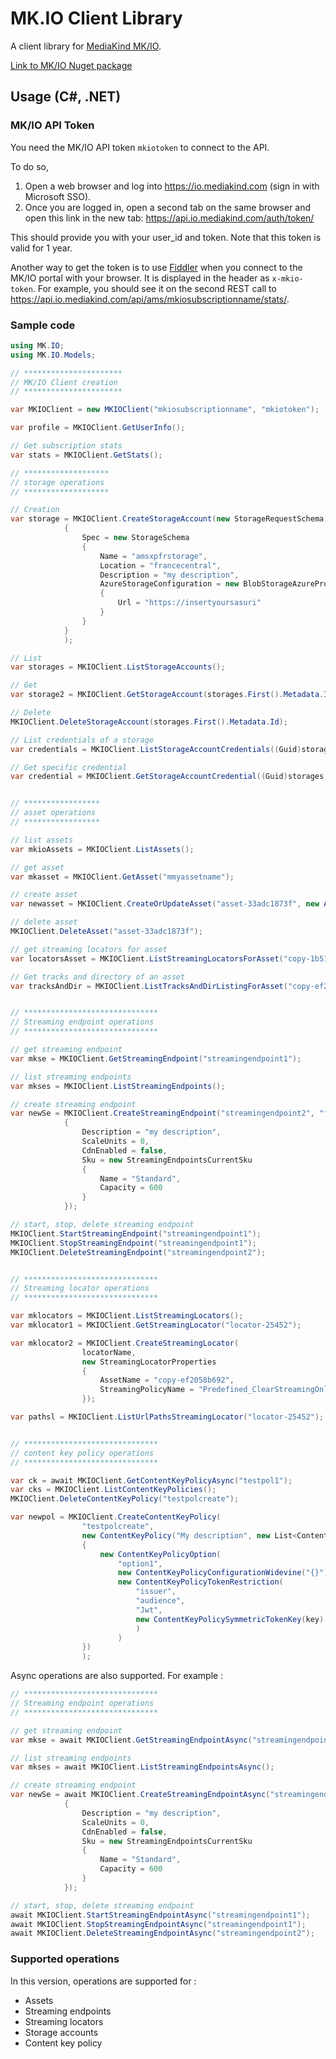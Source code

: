 # MK.IO Client Library

A client library for [MediaKind MK/IO](https://io.mediakind.com/).

[Link to MK/IO Nuget package](https://www.nuget.org/packages/MK.IO)

## Usage (C#, .NET)

### MK/IO API Token

You need the MK/IO API token `mkiotoken` to connect to the API.

To do so,
1. Open a web browser and log into https://io.mediakind.com (sign in with Microsoft SSO).
1. Once you are logged in, open a second tab on the same browser and open this link in the new tab: https://api.io.mediakind.com/auth/token/
 
This should provide you with your user_id and token. Note that this token is valid for 1 year.

Another way to get the token is to use [Fiddler](https://www.telerik.com/fiddler) when you connect to the MK/IO portal with your browser.
It is displayed in the header as `x-mkio-token`. For example, you should see it on the second REST call to https://api.io.mediakind.com/api/ams/mkiosubscriptionname/stats/.

### Sample code

```csharp
using MK.IO;
using MK.IO.Models;

// **********************
// MK/IO Client creation
// **********************

var MKIOClient = new MKIOClient("mkiosubscriptionname", "mkiotoken");

var profile = MKIOClient.GetUserInfo();

// Get subscription stats
var stats = MKIOClient.GetStats();

// *******************
// storage operations
// *******************

// Creation
var storage = MKIOClient.CreateStorageAccount(new StorageRequestSchema
            {
                Spec = new StorageSchema
                {
                    Name = "amsxpfrstorage",
                    Location = "francecentral",
                    Description = "my description",
                    AzureStorageConfiguration = new BlobStorageAzureProperties
                    {
                        Url = "https://insertyoursasuri"
                    }
                }
            }
            );

// List
var storages = MKIOClient.ListStorageAccounts();

// Get
var storage2 = MKIOClient.GetStorageAccount(storages.First().Metadata.Id);

// Delete
MKIOClient.DeleteStorageAccount(storages.First().Metadata.Id);

// List credentials of a storage
var credentials = MKIOClient.ListStorageAccountCredentials((Guid)storages.First().Metadata.Id);

// Get specific credential
var credential = MKIOClient.GetStorageAccountCredential((Guid)storages.First().Metadata.Id, (Guid)creds.First().Metadata.Id);


// *****************
// asset operations
// *****************

// list assets
var mkioAssets = MKIOClient.ListAssets();

// get asset
var mkasset = MKIOClient.GetAsset("mmyassetname");

// create asset
var newasset = MKIOClient.CreateOrUpdateAsset("asset-33adc1873f", new Asset("asset-67c25a02-a672-40cd-a4da-dcc48b89acae", "description of asset", "storagename"));

// delete asset
MKIOClient.DeleteAsset("asset-33adc1873f");

// get streaming locators for asset
var locatorsAsset = MKIOClient.ListStreamingLocatorsForAsset("copy-1b510ee166");

// Get tracks and directory of an asset
var tracksAndDir = MKIOClient.ListTracksAndDirListingForAsset("copy-ef2058b692");


// ******************************
// Streaming endpoint operations
// ******************************

// get streaming endpoint
var mkse = MKIOClient.GetStreamingEndpoint("streamingendpoint1");

// list streaming endpoints
var mkses = MKIOClient.ListStreamingEndpoints();

// create streaming endpoint
var newSe = MKIOClient.CreateStreamingEndpoint("streamingendpoint2", "francecentral", new Dictionary<string, string>(), new StreamingEndpointProperties
            {
                Description = "my description",
                ScaleUnits = 0,
                CdnEnabled = false,
                Sku = new StreamingEndpointsCurrentSku
                {
                    Name = "Standard",
                    Capacity = 600
                }
            });

// start, stop, delete streaming endpoint
MKIOClient.StartStreamingEndpoint("streamingendpoint1");
MKIOClient.StopStreamingEndpoint("streamingendpoint1");
MKIOClient.DeleteStreamingEndpoint("streamingendpoint2");


// ******************************
// Streaming locator operations
// ******************************

var mklocators = MKIOClient.ListStreamingLocators();
var mklocator1 = MKIOClient.GetStreamingLocator("locator-25452");

var mklocator2 = MKIOClient.CreateStreamingLocator(
                locatorName,
                new StreamingLocatorProperties
                {
                    AssetName = "copy-ef2058b692",
                    StreamingPolicyName = "Predefined_ClearStreamingOnly"
                });

var pathsl = MKIOClient.ListUrlPathsStreamingLocator("locator-25452");


// ******************************
// content key policy operations
// ******************************

var ck = await MKIOClient.GetContentKeyPolicyAsync("testpol1");
var cks = MKIOClient.ListContentKeyPolicies();
MKIOClient.DeleteContentKeyPolicy("testpolcreate");

var newpol = MKIOClient.CreateContentKeyPolicy(
                "testpolcreate",
                new ContentKeyPolicy("My description", new List<ContentKeyPolicyOption>()
                {
                    new ContentKeyPolicyOption(
                        "option1",
                        new ContentKeyPolicyConfigurationWidevine("{}"),
                        new ContentKeyPolicyTokenRestriction(
                            "issuer",
                            "audience",
                            "Jwt",
                            new ContentKeyPolicySymmetricTokenKey(key)
                            )
                        )
                })
                );

```

Async operations are also supported. For example :

```csharp
// ******************************
// Streaming endpoint operations
// ******************************

// get streaming endpoint
var mkse = await MKIOClient.GetStreamingEndpointAsync("streamingendpoint1");

// list streaming endpoints
var mkses = await MKIOClient.ListStreamingEndpointsAsync();

// create streaming endpoint
var newSe = await MKIOClient.CreateStreamingEndpointAsync("streamingendpoint2", "francecentral", new Dictionary<string, string>(), new StreamingEndpointProperties
            {
                Description = "my description",
                ScaleUnits = 0,
                CdnEnabled = false,
                Sku = new StreamingEndpointsCurrentSku
                {
                    Name = "Standard",
                    Capacity = 600
                }
            });

// start, stop, delete streaming endpoint
await MKIOClient.StartStreamingEndpointAsync("streamingendpoint1");
await MKIOClient.StopStreamingEndpointAsync("streamingendpoint1");
await MKIOClient.DeleteStreamingEndpointAsync("streamingendpoint2");

```

### Supported operations

In this version, operations are supported for :
- Assets
- Streaming endpoints
- Streaming locators
- Storage accounts
- Content key policy
